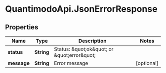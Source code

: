 # QuantimodoApi.JsonErrorResponse

## Properties
Name | Type | Description | Notes
------------ | ------------- | ------------- | -------------
**status** | **String** | Status: \&quot;ok\&quot; or \&quot;error\&quot; | 
**message** | **String** | Error message | [optional] 


